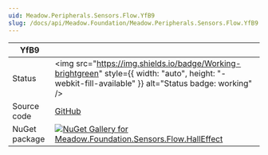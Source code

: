 ```yaml
---
uid: Meadow.Peripherals.Sensors.Flow.YfB9
slug: /docs/api/Meadow.Foundation/Meadow.Peripherals.Sensors.Flow.YfB9
---
```


| YfB9 | |
|--------|--------|
| Status | <img src="https://img.shields.io/badge/Working-brightgreen" style={{ width: "auto", height: "-webkit-fill-available" }} alt="Status badge: working" /> |
| Source code | [GitHub](https://github.com/WildernessLabs/Meadow.Foundation/tree/main/Source/Meadow.Foundation.Peripherals/Sensors.Flow.HallEffect) |
| NuGet package | <a href="https://www.nuget.org/packages/Meadow.Foundation.Sensors.Flow.HallEffect/" target="_blank"><img src="https://img.shields.io/nuget/v/Meadow.Foundation.Sensors.Flow.HallEffect.svg?label=Meadow.Foundation.Sensors.Flow.HallEffect" alt="NuGet Gallery for Meadow.Foundation.Sensors.Flow.HallEffect" /></a> |

